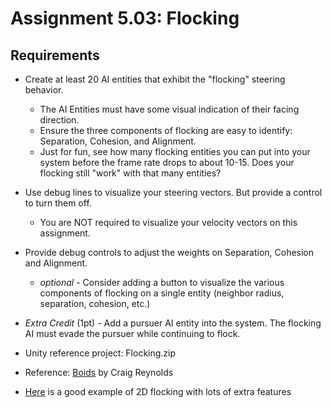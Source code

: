 ---
---

# Assignment 5.03: Flocking

## Requirements

- Create at least 20 AI entities that exhibit the "flocking" steering behavior.
  - The AI Entities must have some visual indication of their facing direction.
  - Ensure the three components of flocking are easy to identify: Separation, Cohesion, and Alignment.
  - Just for fun, see how many flocking entities you can put into your system before the frame rate drops to about 10-15. Does your flocking still "work" with that many entities?
- Use debug lines to visualize your steering vectors.  But provide a control to turn them off.
  - You are NOT required to visualize your velocity vectors on this assignment.
- Provide debug controls to adjust the weights on Separation, Cohesion and Alignment.
  - *optional* - Consider adding a button to visualize the various components of flocking on a single entity (neighbor radius, separation, cohesion, etc.)
- *Extra Credit* (1pt) - Add a pursuer AI entity into the system. The flocking AI must evade the pursuer while continuing to flock.

- Unity reference project: Flocking.zip
- Reference: [Boids](http://www.red3d.com/cwr/boids/) by Craig Reynolds
- [Here](https://www.youtube.com/watch?v=M028vafB0l8) is a good example of 2D flocking with lots of extra features